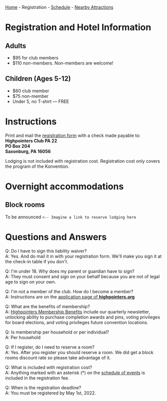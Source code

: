 [Home](index.md) - Registration - [Schedule](schedule.md) - [Nearby Attractions](nearby-attractions.md)

# Registration and Hotel Information
## Adults
- $95 for club members
- $110 non-members. Non-members are welcome! 

## Children (Ages 5-12)
- $60 club member
- $75 non-member
- Under 5, no T-shirt — FREE

# Instructions
Print and mail the [registration form](./Registration_Form_updated_2021_11_16.pdf) with a check made payable to: <br/>
**Highpointers Club PA 22<br/>
PO Box 204<br/>
Saxonburg, PA 16056**

Lodging is not included with registration cost. Registration cost only covers the program of the Konvention.

<!--
Awaiting further instructions on this...
If you would like to donate to the Highpointers Foundation, please consider rounding up to the nearest hundred increment on your check.
-->

# Overnight accommodations 
## Block rooms
To be announced `<-- Imagine a link to reserve lodging here` 

# Questions and Answers
Q: Do I have to sign this liability waiver? 
<br/>A: Yes. And do mail it in with your registration form. We'll make you sign it at the check-in table if you don't. 

Q: I'm under 18. Why does my parent or guardian have to sign? 
<br/>A: They must consent and sign on your behalf because you are not of legal age to sign on your own.

Q: I'm not a member of the club. How do I become a member?
<br/>A: Instructions are on the [application page of **highpointers.org**](https://highpointers.org/application/)

Q: What are the benefits of membership?
<br/>A: [Highpointers Membership Benefits](https://highpointers.org/membership-benefits/) include our quarterly newsletter, unlocking ability to purchase completion awards and pins, voting privileges for board elections, and voting privileges future convention locations.

Q: Is membership per household or per individual?
<br/>A: Per household

Q: If I register, do I need to reserve a room?
<br/>A: Yes. After you register you should reserve a room. We did get a block rooms discount rate so please take advantage of it.

Q: What is included with registration cost?
<br/>A: Anything marked with an asterisk (*) on the [schedule of events](schedule.md) is included in the registration fee.

Q: When is the registration deadline?
<br/>A: You must be registered by May 1st, 2022.